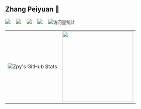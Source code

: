 ## Zhang Peiyuan 👋

<!--
**ZpyWHU/ZpyWHU** is a ✨ _special_ ✨ repository because its `README.md` (this file) appears on your GitHub profile.

Here are some ideas to get you started:

- 🔭 I’m currently working on ...
- 🌱 I’m currently learning ...
- 👯 I’m looking to collaborate on ...
- 🤔 I’m looking for help with ...
- 💬 Ask me about ...
- 📫 How to reach me: ...
- 😄 Pronouns: ...
- ⚡ Fun fact: ...
-->

<div>
  <a href="https:///blog.csdn.net/m0_51517236"><img src="https://img.shields.io/badge/Major-CS-%23b0bec5" /></a>&emsp;
  <a href="https://blog.csdn.net/m0_51517236"><img src="https://img.shields.io/badge/Use-Python-%23a5d6a7" /></a>&emsp;
  <img src="https://img.shields.io/badge/Research-OOD-%2393c5fd?logo=tencentqq" />&emsp;
  <a href="https://blog.csdn.net/m0_51517236"><img src="https://img.shields.io/badge/Research-MLLM-%23f8bbd0" /></a>&emsp;
  <!-- visitor -->
  <img src="https://komarev.com/ghpvc/?username=ZpyWHU&label=Views&color=orange&style=flat" alt="访问量统计" />&emsp;
</div>

<div align="center">

  <table>
    <tr>
      <td align="center">
        <img src="https://github-readme-stats.vercel.app/api?username=ZpyWHU&show_icons=true&theme=tokyonight" alt="Zpy's GitHub Stats" />
      </td>
      <td align="center">
        <picture>
          <source media="(prefers-color-scheme: dark)" srcset="https://cdn.jsdelivr.net/gh/sun0225SUN/sun0225SUN/assets/images/coding.gif" />
          <source media="(prefers-color-scheme: light)" srcset="https://cdn.jsdelivr.net/gh/sun0225SUN/sun0225SUN/assets/images/developer.svg" />
          <img src="https://cdn.jsdelivr.net/gh/sun0225SUN/sun0225SUN/assets/images/coding.gif" height="225px" />
        </picture>
      </td>
    </tr>
  </table>

</div>

